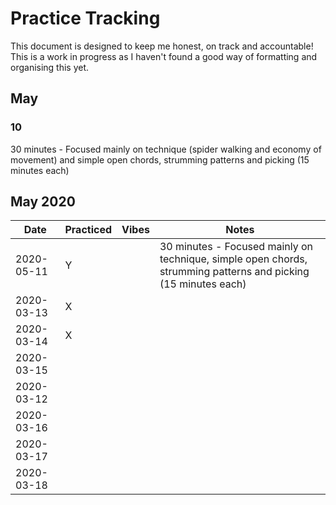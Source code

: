 # Practice Tracking

This document is designed to keep me honest, on track and accountable! This is a work in progress as I haven't found a good way of formatting and organising this yet.

## May 
### 10
30 minutes - Focused mainly on technique (spider walking and economy of movement) and simple open chords, strumming patterns and picking (15 minutes each)


## May 2020

| Date       | Practiced | Vibes | Notes                                                                                |
|------------|-----------|-------|--------------------------------------------------------------------------------------|
| 2020-05-11 | Y         |       | 30 minutes - Focused mainly on technique, simple open chords, strumming patterns and picking (15 minutes each)|
| 2020-03-13 | X         |       |                                                                                      |
| 2020-03-14 | X         |       |                                                                                      |
| 2020-03-15 |           |       |                                                                                      |
| 2020-03-12 |           |       |                                                                                      |
| 2020-03-16 |           |       |                                                                                      |
| 2020-03-17 |           |       |                                                                                      |
| 2020-03-18 |           |       |                                                                                      |